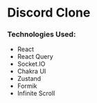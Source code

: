 # Discord Clone

### Technologies Used:

- React
- React Query
- Socket.IO
- Chakra UI
- Zustand
- Formik
- Infinite Scroll
